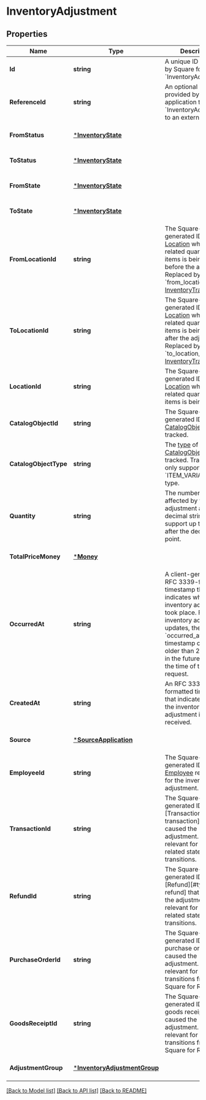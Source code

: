 # InventoryAdjustment

## Properties
Name | Type | Description | Notes
------------ | ------------- | ------------- | -------------
**Id** | **string** | A unique ID generated by Square for the &#x60;InventoryAdjustment&#x60;. | [optional] [default to null]
**ReferenceId** | **string** | An optional ID provided by the application to tie the &#x60;InventoryAdjustment&#x60; to an external system. | [optional] [default to null]
**FromStatus** | [***InventoryState**](InventoryState.md) |  | [optional] [default to null]
**ToStatus** | [***InventoryState**](InventoryState.md) |  | [optional] [default to null]
**FromState** | [***InventoryState**](InventoryState.md) |  | [optional] [default to null]
**ToState** | [***InventoryState**](InventoryState.md) |  | [optional] [default to null]
**FromLocationId** | **string** | The Square-generated ID of the [Location](entity:Location) where the related quantity of items is being tracked before the adjustment. Replaced by &#x60;from_location_id&#x60; of [InventoryTransfer](entity:InventoryTransfer). | [optional] [default to null]
**ToLocationId** | **string** | The Square-generated ID of the [Location](entity:Location) where the related quantity of items is being tracked after the adjustment. Replaced by &#x60;to_location_id&#x60; of [InventoryTransfer](entity:InventoryTransfer). | [optional] [default to null]
**LocationId** | **string** | The Square-generated ID of the [Location](entity:Location) where the related quantity of items is being tracked. | [optional] [default to null]
**CatalogObjectId** | **string** | The Square-generated ID of the [CatalogObject](entity:CatalogObject) being tracked. | [optional] [default to null]
**CatalogObjectType** | **string** | The [type](entity:CatalogObjectType) of the [CatalogObject](entity:CatalogObject) being tracked. Tracking is only supported for the &#x60;ITEM_VARIATION&#x60; type. | [optional] [default to null]
**Quantity** | **string** | The number of items affected by the adjustment as a decimal string. Can support up to 5 digits after the decimal point. | [optional] [default to null]
**TotalPriceMoney** | [***Money**](Money.md) |  | [optional] [default to null]
**OccurredAt** | **string** | A client-generated RFC 3339-formatted timestamp that indicates when the inventory adjustment took place. For inventory adjustment updates, the &#x60;occurred_at&#x60; timestamp cannot be older than 24 hours or in the future relative to the time of the request. | [optional] [default to null]
**CreatedAt** | **string** | An RFC 3339-formatted timestamp that indicates when the inventory adjustment is received. | [optional] [default to null]
**Source** | [***SourceApplication**](SourceApplication.md) |  | [optional] [default to null]
**EmployeeId** | **string** | The Square-generated ID of the [Employee](entity:Employee) responsible for the inventory adjustment. | [optional] [default to null]
**TransactionId** | **string** | The Square-generated ID of the [Transaction][#type-transaction] that caused the adjustment. Only relevant for payment-related state transitions. | [optional] [default to null]
**RefundId** | **string** | The Square-generated ID of the [Refund][#type-refund] that caused the adjustment. Only relevant for refund-related state transitions. | [optional] [default to null]
**PurchaseOrderId** | **string** | The Square-generated ID of the purchase order that caused the adjustment. Only relevant for state transitions from the Square for Retail app. | [optional] [default to null]
**GoodsReceiptId** | **string** | The Square-generated ID of the goods receipt that caused the adjustment. Only relevant for state transitions from the Square for Retail app. | [optional] [default to null]
**AdjustmentGroup** | [***InventoryAdjustmentGroup**](InventoryAdjustmentGroup.md) |  | [optional] [default to null]

[[Back to Model list]](../README.md#documentation-for-models) [[Back to API list]](../README.md#documentation-for-api-endpoints) [[Back to README]](../README.md)


